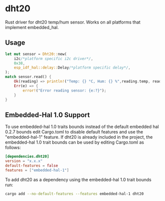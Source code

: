 # dht20
Rust driver for dht20 temp/hum sensor.
Works on all platforms that implement embedded_hal.

## Usage
```rust
let mut sensor = Dht20::new(
    i2c/*platform specific i2c driver*/,
    0x38,
    esp_idf_hal::delay::Delay/*platform specific delay*/,
);
match sensor.read() {
    Ok(reading) => println!("Temp: {} °C, Hum: {} %",reading.temp, reading.hum),
    Err(e) => {
        error!("Error reading sensor: {e:?}");
    }
}
```

## Embedded-Hal 1.0 Support

To use embedded-hal 1.0 traits bounds instead of the default embedded hal 0.2.7 bounds edit Cargo.toml to disable default features and use the "embedded-hal-1" feature.  If dht20 is already included in the project, the embedded-hal 1.0 trait bounds can be used by editing Cargo.toml as follows:

```toml
[dependencies.dht20]
version = "x.x.x"
default-features = false
features = ["embedded-hal-1"]
```

To add dht20 as a dependency using the embedded-hal 1.0 trait bounds run:

```bash
cargo add --no-default-features --features embedded-hal-1 dht20
```
